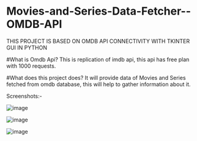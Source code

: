# Movies-and-Series-Data-Fetcher--OMDB-API

THIS PROJECT IS BASED ON OMDB API CONNECTIVITY WITH TKINTER GUI IN PYTHON

#What is Omdb Api?
This is replication of imdb api, this api has free plan with 1000 requests.

#What does this project does?
It will provide data of Movies and Series fetched from omdb database, this will help to gather information about it.

Screenshots:-

![image](https://github.com/Gautam-Pra/Movies-and-Series-Data-Fetcher--OMDB-API/assets/84336961/0ca78875-6217-4830-8c15-3a79e8d8f209)

![image](https://github.com/Gautam-Pra/Movies-and-Series-Data-Fetcher--OMDB-API/assets/84336961/9950af4d-a578-4114-b322-c959bc35a060)

![image](https://github.com/Gautam-Pra/Movies-and-Series-Data-Fetcher--OMDB-API/assets/84336961/389dd1e4-3914-4dd9-af39-85ac0acb348f)



